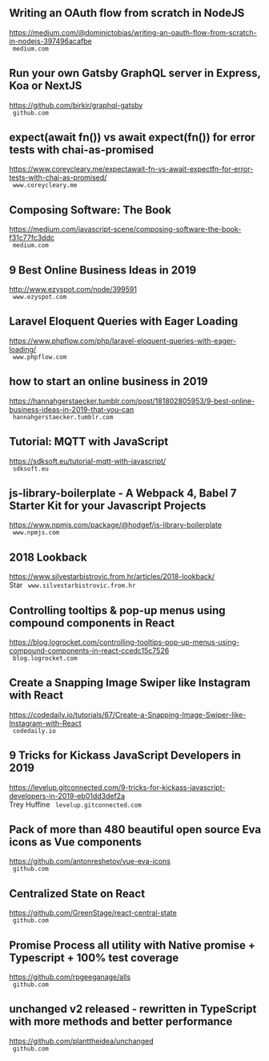 ## Writing an OAuth flow from scratch in NodeJS  
https://medium.com/@dominictobias/writing-an-oauth-flow-from-scratch-in-nodejs-397496acafbe  
 ` medium.com`
  

## Run your own Gatsby GraphQL server in Express, Koa or NextJS  
https://github.com/birkir/graphql-gatsby  
 ` github.com`
  

## expect(await fn()) vs await expect(fn()) for error tests with chai-as-promised  
https://www.coreycleary.me/expectawait-fn-vs-await-expectfn-for-error-tests-with-chai-as-promised/  
 ` www.coreycleary.me`
  

## Composing Software: The Book  
https://medium.com/javascript-scene/composing-software-the-book-f31c77fc3ddc  
 ` medium.com`
  

## 9 Best Online Business Ideas in 2019  
http://www.ezyspot.com/node/399591  
 ` www.ezyspot.com`
  

## Laravel Eloquent Queries with Eager Loading  
https://www.phpflow.com/php/laravel-eloquent-queries-with-eager-loading/  
 ` www.phpflow.com`
  

## how to start an online business in 2019  
https://hannahgerstaecker.tumblr.com/post/181802805953/9-best-online-business-ideas-in-2019-that-you-can  
 ` hannahgerstaecker.tumblr.com`
  

## Tutorial: MQTT with JavaScript  
https://sdksoft.eu/tutorial-mqtt-with-javascript/  
 ` sdksoft.eu`
  

## js-library-boilerplate - A Webpack 4, Babel 7 Starter Kit for your Javascript Projects  
https://www.npmjs.com/package/@hodgef/js-library-boilerplate  
 ` www.npmjs.com`
  

## 2018 Lookback  
https://www.silvestarbistrovic.from.hr/articles/2018-lookback/  
Star ` www.silvestarbistrovic.from.hr`
  

## Controlling tooltips & pop-up menus using compound components in React  
https://blog.logrocket.com/controlling-tooltips-pop-up-menus-using-compound-components-in-react-ccedc15c7526  
 ` blog.logrocket.com`
  

## Create a Snapping Image Swiper like Instagram with React  
https://codedaily.io/tutorials/67/Create-a-Snapping-Image-Swiper-like-Instagram-with-React  
 ` codedaily.io`
  

## 9 Tricks for Kickass JavaScript Developers in 2019  
https://levelup.gitconnected.com/9-tricks-for-kickass-javascript-developers-in-2019-eb01dd3def2a  
Trey Huffine ` levelup.gitconnected.com`
  

## Pack of more than 480 beautiful open source Eva icons as Vue components  
https://github.com/antonreshetov/vue-eva-icons  
 ` github.com`
  

## Centralized State on React  
https://github.com/GreenStage/react-central-state  
 ` github.com`
  

## Promise Process all utility with Native promise + Typescript + 100% test coverage  
https://github.com/rpgeeganage/alls  
 ` github.com`
  

## unchanged v2 released - rewritten in TypeScript with more methods and better performance  
https://github.com/planttheidea/unchanged  
 ` github.com`
  

